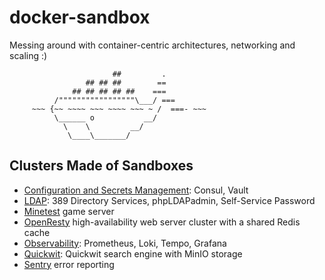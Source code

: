 # docker-sandbox

Messing around with container-centric architectures, networking and scaling :)

```
                       ##         .
                 ## ## ##        ==
              ## ## ## ## ##    ===
          /"""""""""""""""""\___/ ===
     ~~~ {~~ ~~~~ ~~~ ~~~~ ~~~ ~ /  ===- ~~~
          \______ o           __/
            \    \         __/
             \____\_______/
```

## Clusters Made of Sandboxes

- [Configuration and Secrets Management](./consul-vault/README.rst): Consul,
  Vault
- [LDAP](./ldap-389ds/README.rst): 389 Directory Services, phpLDAPadmin,
  Self-Service Password
- [Minetest](./minetest/README.rst) game server
- [OpenResty](./openresty-srcache-redis/README.rst) high-availability web
  server cluster with a shared Redis cache
- [Observability](./observability/README.rst): Prometheus, Loki, Tempo, Grafana
- [Quickwit](./quickwit/README.md): Quickwit search engine with MinIO storage
- [Sentry](./sentry/README.rst) error reporting

